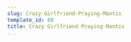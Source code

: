 ```yaml
---
slug: Crazy-Girlfriend-Praying-Mantis
template_id: 89
title: Crazy Girlfriend Praying Mantis
...
```

